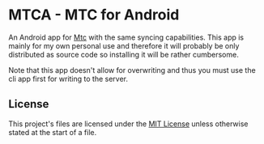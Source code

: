 # MTCA - MTC for Android

An Android app for [Mtc](https://github.com/Windore/mtc) with the same syncing capabilities. This
app is mainly for my own personal use and therefore it will probably be only distributed as source
code so installing it will be rather cumbersome.

Note that this app doesn't allow for overwriting and thus you must use the cli app first for writing
to the server.

## License

This project's files are licensed under the [MIT License](LICENSE.md) unless otherwise stated at the
start of a file.